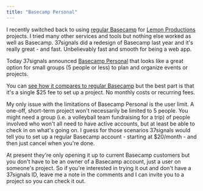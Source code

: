 ```yaml
---
title: "Basecamp Personal"
---
```

<p>I recently switched back to using <a href="https://basecamp.com">regular Basecamp</a> for <a href="https://lemonproductions.ca">Lemon Productions</a> projects. I tried many other services and tools but nothing else worked as well as Basecamp. 37signals did a redesign of Basecamp last year and it's really great - and fast. Unbelievably fast and smooth for being a web app.</p>
<p>Today 37signals announced <a href="https://basecamp.com/personal">Basecamp Personal</a> that looks like a great option for small groups  (5 people or less) to plan and organize events or projects.</p>
<p>You can <a href="https://basecamp.com/personal/signup/compare">see how it compares to regular Basecamp</a> but the best part is that it's a single $25 fee to set up a project. No monthly costs or recurring fees.</p>
<p>My only issue with the limitations of Basecamp Personal is the user limit. A one-off, short-term project won't necessarily be limited to 5 people. You might need a group (i.e. a volleyball team fundraising for a trip) of people involved who won't all need to have active accounts, but at least be able to check in on what's going on. I guess for those scenarios 37signals would tell you to set up a regular Basecamp account - starting at $20/month - and then just cancel when you're done.</p>
<p>At present they're only opening it up to current Basecamp customers but you don't have to be an owner of a Basecamp account, just a user on someone's project. So if you're interested in trying it out and don't have a 37signals ID, leave me a note in the comments and I can invite you to a project so you can check it out.</p>
